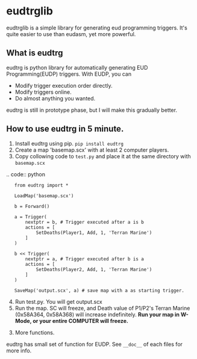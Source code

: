 eudtrglib
=========

eudtrglib is a simple library for generating eud programming triggers. It's
quite easier to use than eudasm, yet more powerful.


What is eudtrg
--------------

   eudtrg is python library for automatically generating EUD Programming(EUDP) triggers. With EUDP, you can

   - Modify trigger execution order directly.
   - Modify triggers online.
   - Do almost anything you wanted.

   eudtrg is still in prototype phase, but I will make this gradually better.



How to use eudtrg in 5 minute.
------------------------------

   1. Install eudtrg using pip. ``pip install eudtrg``
   2. Create a map 'basemap.scx' with at least 2 computer players.
   3. Copy collowing code to ``test.py`` and place it at the same directory with ``basemap.scx``

   .. code:: python

       from eudtrg import *

       LoadMap('basemap.scx')

       b = Forward()

       a = Trigger(
           nextptr = b, # Trigger executed after a is b
           actions = [
               SetDeaths(Player1, Add, 1, 'Terran Marine')
           ]
       )

       b << Trigger(
           nextptr = a, # Trigger executed after b is a
           actions = [
               SetDeaths(Player2, Add, 1, 'Terran Marine')
           ]
       )

       SaveMap('output.scx', a) # save map with a as starting trigger.

   4. Run test.py. You will get output.scx
   5. Run the map. SC will freeze, and Death value of P1/P2's Terran Marine (0x58A364, 0x58A368) will increase indefinitely.
      **Run your map in W-Mode, or your entire COMPUTER will freeze.**

 3) More functions.

   eudtrg has small set of function for EUDP. See ``__doc__`` of each files for more info.
